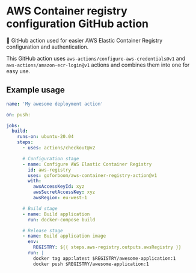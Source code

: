# AWS Container registry configuration GitHub action
🍦 GitHub action used for easier AWS Elastic Container Registry configuration and authentication.

This GitHub action uses `aws-actions/configure-aws-credentials@v1` and `aws-actions/amazon-ecr-login@v1` actions and combines them into one for easy use.

## Example usage

```yaml
name: 'My awesome deployment action'

on: push:

jobs:
  build:
    runs-on: ubuntu-20.04
    steps:
      - uses: actions/checkout@v2

      # Configuration stage
      - name: Configure AWS Elastic Container Registry
        id: aws-registry
        uses: goforboom/aws-container-registry-action@v1
        with:
          awsAccessKeyId: xyz
          awsSecretAccessKey: xyz
          awsRegion: eu-west-1

      # Build stage
      - name: Build application
        run: docker-compose build

      # Release stage
      - name: Build application image
        env:
          REGISTRY: ${{ steps.aws-registry.outputs.awsRegistry }}
        run: |
          docker tag app:latest $REGISTRY/awesome-application:1
          docker push $REGISTRY/awesome-application:1
```
